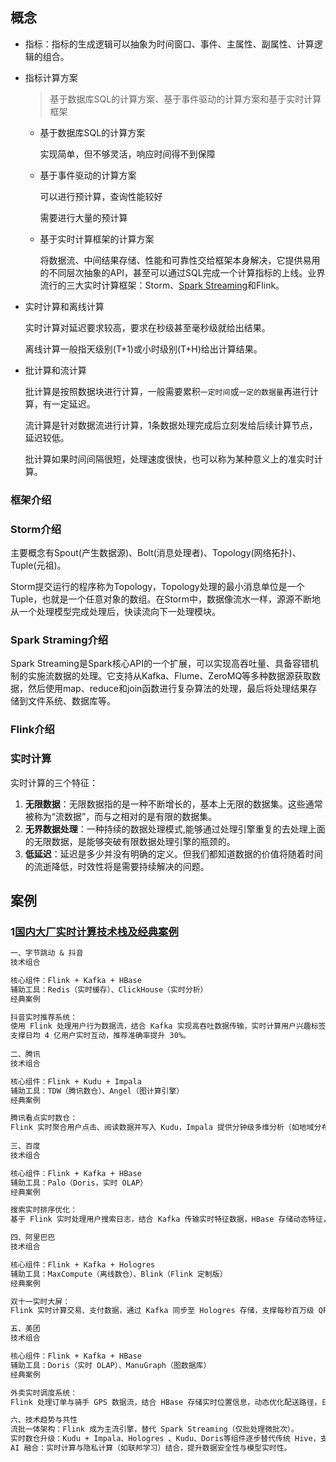 ## 概念

* 指标：指标的生成逻辑可以抽象为时间窗口、事件、主属性、副属性、计算逻辑的组合。



* 指标计算方案

  > 基于数据库SQL的计算方案、基于事件驱动的计算方案和基于实时计算框架

  * 基于数据库SQL的计算方案

    实现简单，但不够灵活，响应时间得不到保障

  * 基于事件驱动的计算方案

    可以进行预计算，查询性能较好

    需要进行大量的预计算

  * 基于实时计算框架的计算方案

    将数据流、中间结果存储、性能和可靠性交给框架本身解决，它提供易用的不同层次抽象的API，甚至可以通过SQL完成一个计算指标的上线。业界流行的三大实时计算框架：Storm、[Spark Streaming](https://zhida.zhihu.com/search?content_id=165416993&content_type=Article&match_order=1&q=Spark+Streaming&zhida_source=entity)和Flink。

* 实时计算和离线计算

  实时计算对延迟要求较高，要求在秒级甚至毫秒级就给出结果。

  离线计算一般指天级别(T+1)或小时级别(T+H)给出计算结果。

* 批计算和流计算

  批计算是按照数据块进行计算，一般需要累积`一定时间`或`一定的数据量`再进行计算，有一定延迟。

  流计算是针对数据流进行计算，1条数据处理完成后立刻发给后续计算节点，延迟较低。

  批计算如果时间间隔很短，处理速度很快，也可以称为某种意义上的准实时计算。

### 框架介绍

### Storm介绍

主要概念有Spout(产生数据源)、Bolt(消息处理者)、Topology(网络拓扑)、Tuple(元祖)。

Storm提交运行的程序称为Topology，Topology处理的最小消息单位是一个Tuple，也就是一个任意对象的数组。在Storm中，数据像流水一样，源源不断地从一个处理模型完成处理后，快读流向下一处理模块。

### Spark Straming介绍

Spark Streaming是Spark核心API的一个扩展，可以实现高吞吐量、具备容错机制的实施流数据的处理。它支持从Kafka、Flume、ZeroMQ等多种数据源获取数据，然后使用map、reduce和join函数进行复杂算法的处理，最后将处理结果存储到文件系统、数据库等。

### Flink介绍



### 实时计算

实时计算的三个特征：

1. **无限数据**：无限数据指的是一种不断增长的，基本上无限的数据集。这些通常被称为“流数据”，而与之相对的是有限的数据集。
2. **无界数据处理**：一种持续的数据处理模式,能够通过处理引擎重复的去处理上面的无限数据，是能够突破有限数据处理引擎的瓶颈的。
3. **低延迟**：延迟是多少并没有明确的定义。但我们都知道数据的价值将随着时间的流逝降低，时效性将是需要持续解决的问题。



## 案例

### 1[国内大厂实时计算技术栈及经典案例 ](https://www.cnblogs.com/yeyuzhuanjia/p/18795473)

```txt
一、字节跳动 & 抖音
技术组合

核心组件：Flink + Kafka + HBase
辅助工具：Redis（实时缓存）、ClickHouse（实时分析）
经典案例

抖音实时推荐系统：
使用 Flink 处理用户行为数据流，结合 Kafka 实现高吞吐数据传输，实时计算用户兴趣标签并存储至 HBase，通过 Redis 提供毫秒级推荐响应。
支撑日均 4 亿用户实时互动，推荐准确率提升 30%。
 
二、腾讯
技术组合

核心组件：Flink + Kudu + Impala
辅助工具：TDW（腾讯数仓）、Angel（图计算引擎）
经典案例

腾讯看点实时数仓：
Flink 实时聚合用户点击、阅读数据并写入 Kudu，Impala 提供分钟级多维分析（如地域分布、内容热度），替代原离线数仓方案，延迟从 3-6 小时降至 5 分钟以内。
 
三、百度
技术组合

核心组件：Flink + Kafka + HBase
辅助工具：Palo（Doris，实时 OLAP）
经典案例

搜索实时排序优化：
基于 Flink 实时处理用户搜索日志，结合 Kafka 传输实时特征数据，HBase 存储动态特征，支持搜索结果的实时个性化排序，响应延迟低于 500ms。

四、阿里巴巴
技术组合

核心组件：Flink + Kafka + Hologres
辅助工具：MaxCompute（离线数仓）、Blink（Flink 定制版）
经典案例

双十一实时大屏：
Flink 实时计算交易、支付数据，通过 Kafka 同步至 Hologres 存储，支撑每秒百万级 QPS 的实时大屏展示，延迟稳定在 1 秒内。

五、美团
技术组合

核心组件：Flink + Kafka + HBase
辅助工具：Doris（实时 OLAP）、ManuGraph（图数据库）
经典案例

外卖实时调度系统：
Flink 处理订单与骑手 GPS 数据流，结合 HBase 存储实时位置信息，动态优化配送路径，日均减少骑手绕行里程 15%。

六、技术趋势与共性
流批一体架构：Flink 成为主流引擎，替代 Spark Streaming（仅批处理微批次）。
实时数仓升级：Kudu + Impala、Hologres 、Kudu、Doris等组件逐步替代传统 Hive，支持实时更新与交互式查询。
AI 融合：实时计算与隐私计算（如联邦学习）结合，提升数据安全性与模型实时性。
```




